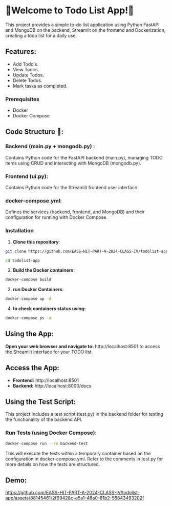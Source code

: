 # 📝Welcome to Todo List App!📝

This project provides a simple to-do list application using Python FastAPI and MongoDB on the backend, Streamlit on the frontend and Dockerization, creating a todo list for a daily use.

## Features: 

- Add Todo's.
- View Todos.
- Update Todos.
- Delete Todos.
- Mark tasks as completed.


### Prerequisites

- Docker 
- Docker Compose


## Code Structure 🔨:

### Backend (main.py + mongodb.py) :
 Contains Python code for the FastAPI backend (main.py), managing TODO items using CRUD and interacting with MongoDB (mongodb.py).
### Frontend (ui.py):
 Contains Python code for the Streamlit frontend user interface.
### docker-compose.yml:
 Defines the services (backend, frontend, and MongoDB) and their configuration for running with Docker Compose.



### Installation

1. **Clone this repository**:

```bash
git clone https://github.com/EASS-HIT-PART-A-2024-CLASS-IV/todolist-app.git
```
```bash
cd todolist-app
```

2. **Build the Docker containers**:

```bash
docker-compose build 
```

3. **run Docker Containers**:
  ```bash
docker-compose up -d 
```
4. **to check containers status using:**
```bash
docker-compose ps -a
```

## Using the App:

**Open your web browser and navigate to:**
http://localhost:8501 to access the Streamlit interface for your TODO list.
  
## Access the App:
- **Frontend:** http://localhost:8501
- **Backend:** http://localhost:8000/docs

 
## Using the Test Script:
This project includes a test script (test.py) in the backend folder for testing the functionality of the backend API.

### Run Tests (using Docker Compose):

```bash
docker-compose run --rm backend-test
```
This will execute the tests within a temporary container based on the configuration in docker-compose.yml. Refer to the comments in test.py for more details on how the tests are structured.

## Demo:

https://github.com/EASS-HIT-PART-A-2024-CLASS-IV/todolist-app/assets/88145461/2f99428c-e5a1-46a0-81b2-55843493202f




